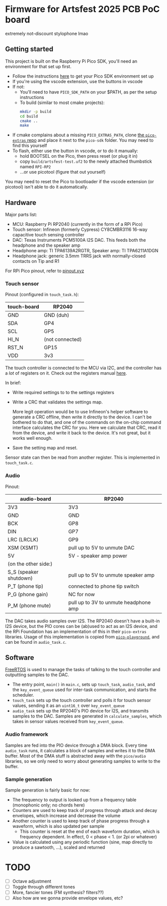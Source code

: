 # Firmware for Artsfest 2025 PCB PoC board

extremely not-discount stylophone lmao

## Getting started

This project is built on the Raspberry Pi Pico SDK, you'll need an environment for that set up first.

* Follow the instructions [here](https://rptl.io/pico-get-started) to get your Pico SDK environment set up
* If you're using the vscode extension, use the buttons in vscode
* If not:
    * You'll need to have `PICO_SDK_PATH` on your $PATH, as per the setup instructions
    * To build (similar to most cmake projects):
        ```bash
        mkdir -p build
        cd build
        cmake ..
        make
        ```
* If cmake complains about a missing `PICO_EXTRAS_PATH`, clone [the `pico-extras` repo](https://github.com/raspberrypi/pico-extras) and place it next to the `pico-sdk` folder. You may need to find this yourself
* To flash, either use the button in vscode, or to do it manually:
    * hold BOOTSEL on the Pico, then press reset (or plug it in)
    * copy `build/artsfest-test.uf2` to the newly attached thumbstick named `RPI-RP2`
    * ...or use picotool (figure that out yourself)

You may need to reset the Pico to bootloader if the vscode extension (or picotool) isn't able to do it automatically.

## Hardware

Major parts list:
* MCU: Raspberry Pi RP2040 (currently in the form of a RPi Pico)
* Touch sensor: Infineon (formerly Cypress) CY8CMBR3116 16-way capacitive touch sensing controller
* DAC: Texas Instruments PCM5100A I2S DAC. This feeds both the headphone and the speaker amp
* Headphone amp: TI TPA6139A2RGTR, Speaker amp: TI TPA6211A1DGN
* Headphone jack: generic 3.5mm TRRS jack with normally-closed contacts on Tip and R1

For RPi Pico pinout, refer to [pinout.xyz](https://pico.pinout.xyz)

### Touch sensor

Pinout (configured in `touch_task.h`): 

| touch-board | RP2040          | 
| ---         | ---             |
| GND         | GND (duh)       |
| SDA         | GP4             | 
| SCL         | GP5             | 
| HI_N        | (not connected) |
| RST_N       | GP15            |
| VDD         | 3v3             |


The touch controller is connected to the MCU via I2C, and the controller has a *lot* of registers on it. Check out the registers manual [here](https://www.infineon.com/dgdl/Infineon-CY8CMBR3xxx_CapSense_Express_Controllers_Registers_TRM-AdditionalTechnicalInformation-v06_00-EN.pdf?fileId=8ac78c8c7d0d8da4017d0f90b2ad7da7). 

In brief:

* Write required settings to to the settings registers
* Write a CRC that validates the settings map.

    More legit operation would be to use Infineon's helper software to generate a CRC offline, then write it directly to the device. I can't be bothered to do that, and one of the commands on the on-chip command interface calculates the CRC for you. Here we calculate that CRC, read it from the device, and write it back to the device. It's not great, but it works well enough.

* Save the setting map and reset.

Sensor state can then be read from another register. This is implemented in `touch_task.c`.

### Audio

Pinout:

| audio-board | RP2040                      | 
| ---         | ---                         |
| 3V3         | 3V3                         |
| GND         | GND                         | 
| BCK         | GP8                         | 
| DIN         | GP7                         | 
| LRC (LRCLK) | GP9                         | 
| XSM (XSMT)  | pull up to 5V to unmute DAC | 
| 5V          | 5V - speaker amp power      | 
| (on the other side:) |
| S_S (speaker shutdown) | pull up to 5V to unmute speaker amp |
| P_T (phone tip) | connected to phone tip switch |
| P_G (phone gain) | NC for now |
| P_M (phone mute) | pull up to 3V to unmute headphone amp |



The DAC takes audio samples over I2S. The RP2040 doesn't have a built-in I2S device, but the PIO cores can be (ab)used to act as an I2S device, and the RPi Foundation has an implementation of this in their `pico-extras` libraries. Usage of this implementation is copied from [`pico-playground`](https://github.com/raspberrypi/pico-playground/tree/master/audio/sine_wave), and can be found in `audio_task.c`.

## Software

[FreeRTOS](https://docs.freertos.org/Documentation/00-Overview) is used to manage the tasks of talking to the touch controller and outputting samples to the DAC. 

* The entry point, `main()` in `main.c`, sets up `touch_task`, `audio_task`, and the `key_event_queue` used for inter-task communication, and starts the scheduler.
* `touch_task` sets up the touch controller and polls it for touch sensor values, sending it as an `uint16_t` over `key_event_queue`
* `audio_task` sets up the RP2040's PIO device for I2S, and transmits samples to the DAC. Samples are generated in `calculate_samples`, which takes in sensor values received from `key_event_queue`. 

### Audio framework

Samples are fed into the PIO device through a DMA block. Every time `audio_task` runs, it calculates a block of samples and writes it to the DMA buffer. Most of the DMA stuff is abstracted away with the `pico/audio` libraries, so we only need to worry about generating samples to write to the buffer.

### Sample generation

Sample generation is fairly basic for now:

* The frequency to output is looked up from a frequency table (monophonic only; no chords here)
* Counters are used to keep track of progress through attack and decay envelopes, which increase and decrease the volume
* Another counter is used to keep track of phase progress through a waveform, which is also updated per sample
    * This counter is reset at the end of each waveform duration, which is frequency dependent. In effect, 0 < phase < 1. (or 2pi or whatever) 
* Value is calculated using any periodic function (sine, map directly to produce a sawtooth, ...), scaled and returned

# TODO

* [ ] Octave adjustment
* [ ] Toggle through different tones
* [ ] More, fancier tones (FM synthesis? filters??)
* [ ] Also how are we gonna provide envelope values, etc?